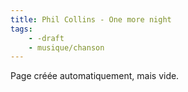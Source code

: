 ```yaml
---
title: Phil Collins - One more night
tags:
    - -draft
    - musique/chanson
---
```


Page créée automatiquement, mais vide.
